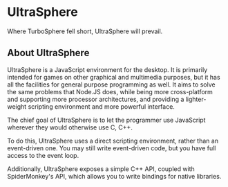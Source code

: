 UltraSphere
===========

Where TurboSphere fell short, UltraSphere will prevail.

About UltraSphere
-----------------

UltraSphere is a JavaScript environment for the desktop. It is primarily intended for games on other graphical and 
multimedia purposes, but it has all the facilities for general purpose programming as well. It aims to solve the 
same problems that Node.JS does, while being more cross-platform and supporting more processor architectures, and 
providing a lighter-weight scripting environment and more powerful interface.

The chief goal of UltraSphere is to let the programmer use JavaScript wherever they would otherwise use C, C++.

To do this, UltraSphere uses a direct scripting environment, rather than an event-driven one. You may still write 
event-driven code, but you have full access to the event loop.

Additionally, UltraSphere exposes a simple C++ API, coupled with SpiderMonkey's API, which allows you to write 
bindings for native libraries.
